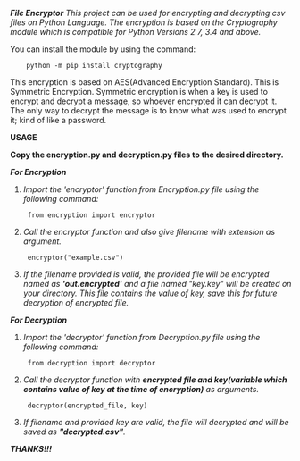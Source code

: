 ***File Encryptor***
        *This project can be used for encrypting and decrypting csv files on Python Language. The encryption is based on the Cryptography module which is compatible for Python Versions 2.7, 3.4 and above.* 
  
You can install the module by using the command:

        python -m pip install cryptography

This encryption is based on AES(Advanced Encryption Standard). This is Symmetric Encryption.
Symmetric encryption is when a key is used to encrypt and decrypt a message, so whoever encrypted it can decrypt it. The only way to decrypt the message is to know what was used to encrypt it; kind of like a password.


**USAGE**

**Copy the encryption.py and decryption.py files to the desired directory.**

***For Encryption***

1. *Import the 'encryptor' function from Encryption.py file using the following command:*
        
        from encryption import encryptor

2. *Call the encryptor function and also give filename with extension as argument.*
        
        encryptor("example.csv")

3. *If the filename provided is valid, the provided file will be encrypted named as **'out.encrypted'** and a file named "key.key" will be created on your directory. This file contains the value of key, save this for future decryption of encrypted file.*

***For Decryption***

1. *Import the 'decryptor' function from Decryption.py file using the following command:*
        
        from decryption import decryptor

2. *Call the decryptor function with **encrypted file and key(variable which contains value of key at the time of encryption)** as arguments.*
        
        decryptor(encrypted_file, key)

3. *If filename and provided key are valid, the file will decrypted and will be saved as **"decrypted.csv"**.*

***THANKS!!!***
  
